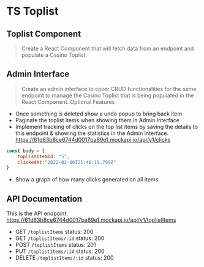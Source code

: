 # TS Toplist

## Toplist Component

> Create a React Component that will fetch data from an endpoint and populate a Casino Toplist.

## Admin Interface

> Create an admin interface to cover CRUD functionalities for the same endpoint to manage the Casino Toplist that is being populated in the React Component.
Optional Features

- Once something is deleted show a undo popup to bring back item
- Paginate the toplist items when showing them in Admin Interface
- Implement tracking of clicks on the top list items by saving the details to
this endpoint & showing the statistics in the Admin Interface.
https://61d83b8ce6744d0017ba89e1.mockapi.io/api/v1/clicks

```javascript
const body = {
    toplistItemId: "5",
    clickedAt:"2022-01-06T21:48:19.799Z"  
}
```
- Show a graph of how many clicks generated on all items

## API Documentation

This is the API endpoint: 
https://61d83b8ce6744d0017ba89e1.mockapi.io/api/v1/toplistItems

- GET `/toplistItems`
    status: 200
- GET `/toplistItems/:id`
    status: 200
- POST `/toplistItems`
    status: 201 
- PUT `/toplistItems/:id`
    status: 200 
- DELETE `/toplistItems/:id`
    status: 200 